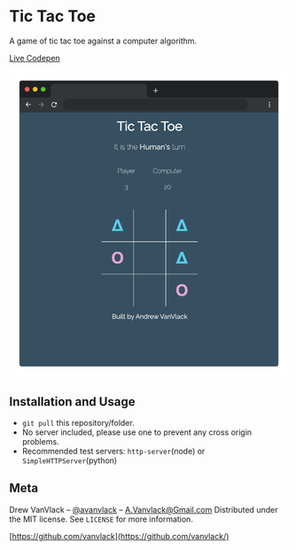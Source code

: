 # Tic Tac Toe

A game of tic tac toe against a computer algorithm.

[Live Codepen](https://codepen.io/VanVlack/pen/gpzBzK?)

<p align="center">
  <img width="600" src="screenshot.png">
</p>

## Installation and Usage

- `git pull` this repository/folder.
- No server included, please use one to prevent any cross origin problems.
- Recommended test servers: `http-server`(node) or `SimpleHTTPServer`(python)

## Meta

Drew VanVlack – [@avanvlack](https://twitter.com/avanvlack) – A.Vanvlack@Gmail.com
Distributed under the MIT license. See `LICENSE` for more information.

[https://github.com/vanvlack](https://github.com/vanvlack/)
